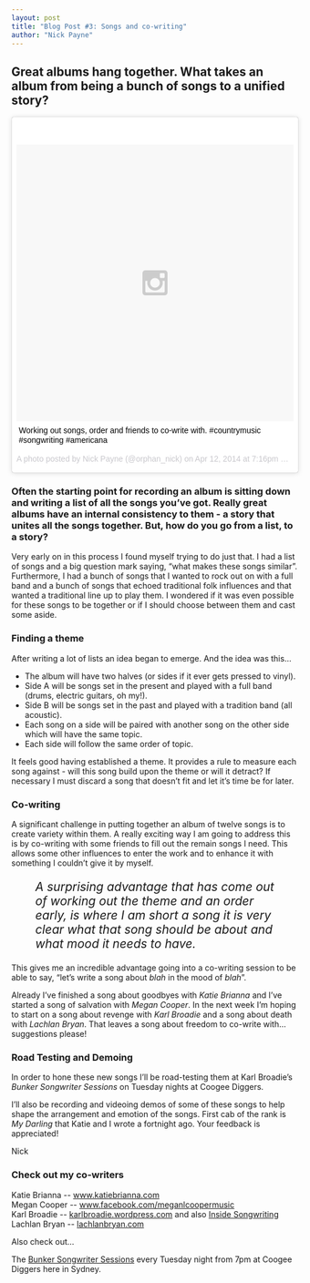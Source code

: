 ```yaml
---
layout: post
title: "Blog Post #3: Songs and co-writing"
author: "Nick Payne"
---
```

## Great albums hang together. What takes an album from being a bunch of songs to a unified story?

<div style="margin-bottom: 1em;">
	<blockquote class="instagram-media" data-instgrm-captioned data-instgrm-version="4" style=" background:#FFF; border:0; border-radius:3px; box-shadow:0 0 1px 0 rgba(0,0,0,0.5),0 1px 10px 0 rgba(0,0,0,0.15); margin: 1px; max-width:658px; padding:0; width:99.375%; width:-webkit-calc(100% - 2px); width:calc(100% - 2px);"><div style="padding:8px;"> <div style=" background:#F8F8F8; line-height:0; margin-top:40px; padding:50% 0; text-align:center; width:100%;"> <div style=" background:url(data:image/png;base64,iVBORw0KGgoAAAANSUhEUgAAACwAAAAsCAMAAAApWqozAAAAGFBMVEUiIiI9PT0eHh4gIB4hIBkcHBwcHBwcHBydr+JQAAAACHRSTlMABA4YHyQsM5jtaMwAAADfSURBVDjL7ZVBEgMhCAQBAf//42xcNbpAqakcM0ftUmFAAIBE81IqBJdS3lS6zs3bIpB9WED3YYXFPmHRfT8sgyrCP1x8uEUxLMzNWElFOYCV6mHWWwMzdPEKHlhLw7NWJqkHc4uIZphavDzA2JPzUDsBZziNae2S6owH8xPmX8G7zzgKEOPUoYHvGz1TBCxMkd3kwNVbU0gKHkx+iZILf77IofhrY1nYFnB/lQPb79drWOyJVa/DAvg9B/rLB4cC+Nqgdz/TvBbBnr6GBReqn/nRmDgaQEej7WhonozjF+Y2I/fZou/qAAAAAElFTkSuQmCC); display:block; height:44px; margin:0 auto -44px; position:relative; top:-22px; width:44px;"></div></div> <p style=" margin:8px 0 0 0; padding:0 4px;"> <a href="https://instagram.com/p/mtoIjnNoO0/" style=" color:#000; font-family:Arial,sans-serif; font-size:14px; font-style:normal; font-weight:normal; line-height:17px; text-decoration:none; word-wrap:break-word;" target="_top">Working out songs, order and friends to co-write with. #countrymusic #songwriting #americana</a></p> <p style=" color:#c9c8cd; font-family:Arial,sans-serif; font-size:14px; line-height:17px; margin-bottom:0; margin-top:8px; overflow:hidden; padding:8px 0 7px; text-align:center; text-overflow:ellipsis; white-space:nowrap;">A photo posted by Nick Payne (@orphan_nick) on <time style=" font-family:Arial,sans-serif; font-size:14px; line-height:17px;" datetime="2014-04-13T02:16:31+00:00">Apr 12, 2014 at 7:16pm PDT</time></p></div></blockquote>
	<script async defer src="//platform.instagram.com/en_US/embeds.js"></script>
</div>

<h3>Often the starting point for recording an album is sitting down and writing a list of all the songs you&rsquo;ve got. Really great albums have an internal consistency to them - a story that unites all the songs together. But, how do you go from a list, to a story?</h3>
<p>Very early on in this process I found myself trying to do just that. I had a list of songs and a big question mark saying, &ldquo;what makes these songs similar&rdquo;. Furthermore, I had a bunch of songs that I wanted to rock out on with a full band and a bunch of songs that echoed traditional folk influences and that wanted a traditional line up to play them. I wondered if it was even possible for these songs to be together or if I should choose between them and cast some aside.</p>
<h3>Finding a theme</h3>
<p>After writing a lot of lists an idea began to emerge. And the idea was this&hellip;</p>
<ul>
<li>The album will have two halves (or sides if it ever gets pressed to vinyl).</li>
<li>Side A will be songs set in the present and played with a full band (drums, electric guitars, oh my!).</li>
<li>Side B will be songs set in the past and played with a tradition band (all acoustic).</li>
<li>Each song on a side will be paired with another song on the other side which will have the same topic.</li>
<li>Each side will follow the same order of topic.</li>
</ul>
<p>It feels good having established a theme. It provides a rule to measure each song against - will this song build upon the theme or will it detract? If necessary I must discard a song that doesn&rsquo;t fit and let it&rsquo;s time be for later.</p>
<h3>Co-writing</h3>
<p>A significant challenge in putting together an album of twelve songs is to create variety within them. A really exciting way I am going to address this is by co-writing with some friends to fill out the remain songs I need. This allows some other influences to enter the work and to enhance it with something I couldn&rsquo;t give it by myself.</p>
<p style="font-size: 1.5em; font-style: italic; margin-left: 2em; margin-right: 2em;">A surprising advantage that has come out of working out the theme and an order early, is where I am short a song it is very clear what that song should be about and what mood it needs to have.</p>
<p>This gives me an incredible advantage going into a co-writing session to be able to say, &ldquo;let&rsquo;s write a song about <em>blah</em> in the mood of <em>blah</em>&rdquo;.</p>
<p>Already I&rsquo;ve finished a song about goodbyes with <em>Katie Brianna</em> and I&rsquo;ve started a song of salvation with <em>Megan Cooper</em>. In the next week I&rsquo;m hoping to start on a song about revenge with <em>Karl Broadie</em> and a song about death with <em>Lachlan Bryan</em>. That leaves a song about freedom to co-write with&hellip; suggestions please!</p>
<h3>Road Testing and Demoing</h3>
<p>In order to hone these new songs I&rsquo;ll be road-testing them at Karl Broadie&rsquo;s <em>Bunker Songwriter Sessions</em> on Tuesday nights at Coogee Diggers.</p>
<p>I&rsquo;ll also be recording and videoing demos of some of these songs to help shape the arrangement and emotion of the songs. First cab of the rank is <em>My Darling</em> that Katie and I wrote a fortnight ago. Your feedback is appreciated!</p>
<p>Nick</p>
<h3>Check out my co-writers</h3>

Katie Brianna -- <a href="http://www.katiebrianna.com/">www.katiebrianna.com<br /></a>Megan Cooper -- <a href="http://www.facebook.com/meganlcoopermusic">www.facebook.com/meganlcoopermusic<br /></a>Karl Broadie -- <a href="http://karlbroadie.wordpress.com/">karlbroadie.wordpress.com</a>&nbsp;and also <a href="http://www.insidesongwriting.com/">Inside Songwriting<br /></a>Lachlan Bryan -- <a href="http://lachlanbryan.com/">lachlanbryan.com</a>

<p>Also check out&hellip;</p>
<p>The <a href="https://www.facebook.com/BunkerSongwriterSessions">Bunker Songwriter Sessions</a> every Tuesday night from 7pm at Coogee Diggers here in Sydney.</p>
